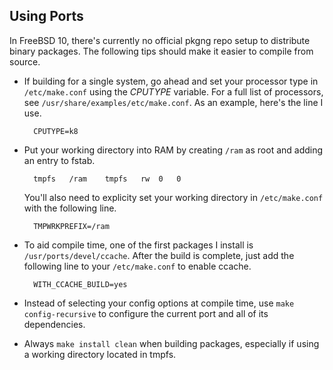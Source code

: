Using Ports
-----------

In FreeBSD 10, there's currently no official pkgng repo setup to
distribute binary packages. The following tips should make it
easier to compile from source.

* If building for a single system, go ahead and set your
  processor type in `/etc/make.conf` using the _CPUTYPE_
  variable. For a full list of processors, see 
  `/usr/share/examples/etc/make.conf`. As an example,
  here's the line I use.

        CPUTYPE=k8

* Put your working directory into RAM by creating `/ram` as
  root and adding an entry to fstab.

        tmpfs 	/ram	tmpfs	rw	0	0

  You'll also need to explicity set your working directory
  in `/etc/make.conf` with the following line.

        TMPWRKPREFIX=/ram

* To aid compile time, one of the first packages I install is 
  `/usr/ports/devel/ccache`. After the build is complete, just
   add the following line to your `/etc/make.conf` to enable 
   ccache.

        WITH_CCACHE_BUILD=yes

* Instead of selecting your config options at compile time,
  use `make config-recursive` to configure the current port
  and all of its dependencies.

* Always `make install clean` when building packages, especially 
  if using a working directory located in tmpfs.

